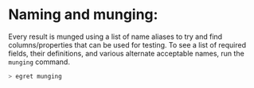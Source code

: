 # Naming and munging:
 Every result is munged using a list of name aliases to try and find columns/properties
 that can be used for testing.
 To see a list of required fields, their definitions, and various alternate acceptable
 names, run the `munging` command.


 ```powershell
 > egret munging
 ```